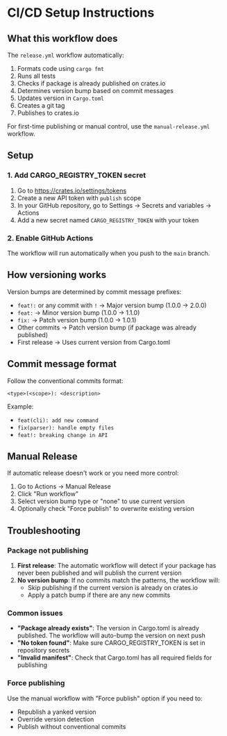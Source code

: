 # CI/CD Setup Instructions

## What this workflow does

The `release.yml` workflow automatically:
1. Formats code using `cargo fmt`
2. Runs all tests
3. Checks if package is already published on crates.io
4. Determines version bump based on commit messages
5. Updates version in `Cargo.toml`
6. Creates a git tag
7. Publishes to crates.io

For first-time publishing or manual control, use the `manual-release.yml` workflow.

## Setup

### 1. Add CARGO_REGISTRY_TOKEN secret

1. Go to https://crates.io/settings/tokens
2. Create a new API token with `publish` scope
3. In your GitHub repository, go to Settings → Secrets and variables → Actions
4. Add a new secret named `CARGO_REGISTRY_TOKEN` with your token

### 2. Enable GitHub Actions

The workflow will run automatically when you push to the `main` branch.

## How versioning works

Version bumps are determined by commit message prefixes:
- `feat!:` or any commit with `!` → Major version bump (1.0.0 → 2.0.0)
- `feat:` → Minor version bump (1.0.0 → 1.1.0)
- `fix:` → Patch version bump (1.0.0 → 1.0.1)
- Other commits → Patch version bump (if package was already published)
- First release → Uses current version from Cargo.toml

## Commit message format

Follow the conventional commits format:
```
<type>(<scope>): <description>
```

Example:
- `feat(cli): add new command`
- `fix(parser): handle empty files`
- `feat!: breaking change in API`

## Manual Release

If automatic release doesn't work or you need more control:

1. Go to Actions → Manual Release
2. Click "Run workflow"
3. Select version bump type or "none" to use current version
4. Optionally check "Force publish" to overwrite existing version

## Troubleshooting

### Package not publishing

1. **First release**: The automatic workflow will detect if your package has never been published and will publish the current version
2. **No version bump**: If no commits match the patterns, the workflow will:
   - Skip publishing if the current version is already on crates.io
   - Apply a patch bump if there are any new commits

### Common issues

- **"Package already exists"**: The version in Cargo.toml is already published. The workflow will auto-bump the version on next push
- **"No token found"**: Make sure CARGO_REGISTRY_TOKEN is set in repository secrets
- **"Invalid manifest"**: Check that Cargo.toml has all required fields for publishing

### Force publishing

Use the manual workflow with "Force publish" option if you need to:
- Republish a yanked version
- Override version detection
- Publish without conventional commits
